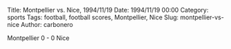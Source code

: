 Title: Montpellier vs. Nice, 1994/11/19
Date: 1994/11/19 00:00
Category: sports
Tags: football, football scores, Montpellier, Nice
Slug: montpellier-vs-nice
Author: carbonero


Montpellier 0 - 0 Nice
